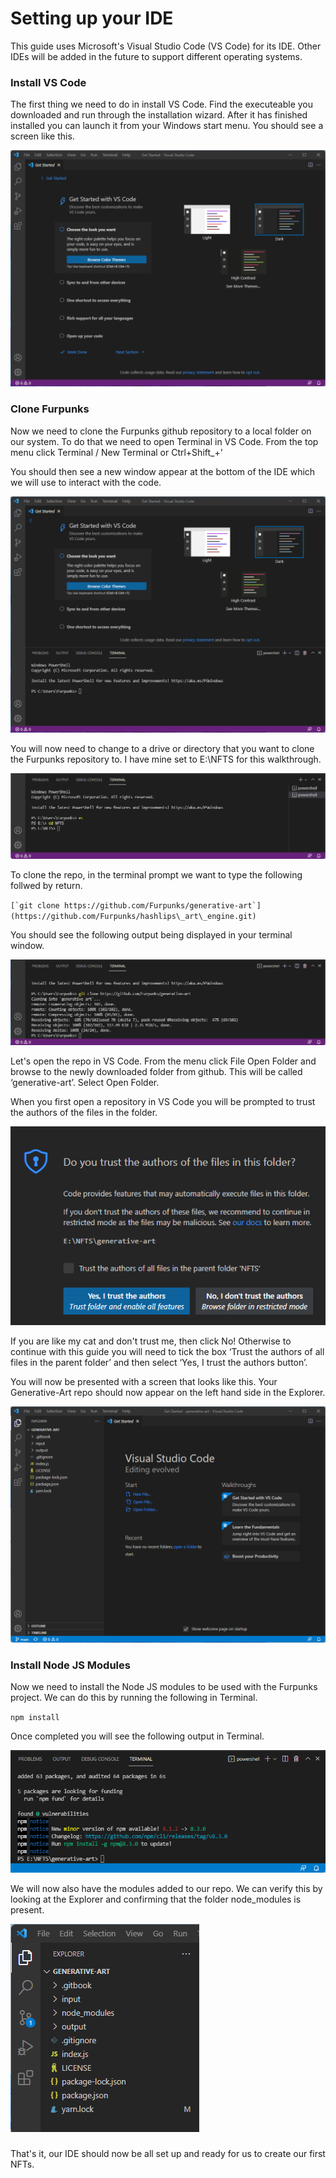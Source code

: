 # Setting up your IDE

This guide uses Microsoft's Visual Studio Code (VS Code) for its IDE. Other IDEs will be added in the future to support different operating systems.



### Install VS Code

The first thing we need to do in install VS Code. Find the executeable you downloaded and run through the installation wizard. After it has finished installed you can launch it from your Windows start menu. You should see a screen like this.

![](<.gitbook/assets/VS Code First Run.png>)

### Clone Furpunks

Now we need to clone the Furpunks github repository to a local folder on our system. To do that we need to open Terminal in VS Code. From the top menu click Terminal / New Terminal or Ctrl+Shift\_+'&#x20;

You should then see a new window appear at the bottom of the IDE which we will use to interact with the code.&#x20;

![](<.gitbook/assets/Screenshot 2022-01-12 170054.png>)

You will now need to change to a drive or directory that you want to clone the Furpunks repository to. I have mine set to E:\NFTS for this walkthrough.

![](<.gitbook/assets/Screenshot 2022-01-12 171056.png>)

To clone the repo, in the terminal prompt we want to type the following follwed by return.

``[`git clone https://github.com/Furpunks/generative-art`](https://github.com/Furpunks/hashlips\_art\_engine.git)``

You should see the following output being displayed in your terminal window.

![](<.gitbook/assets/Screenshot 2022-01-12 170454 (2).png>)

Let's open the repo in VS Code. From the menu click File Open Folder and browse to the newly downloaded folder from github. This will be called ‘generative-art’. Select Open Folder.

&#x20;When you first open a repository in VS Code you will be prompted to trust the authors of the files in the folder.

![](<.gitbook/assets/Screenshot 2022-01-12 171905.png>)

If you are like my cat and don't trust me, then click No! Otherwise to continue with this guide you will need to tick the box ‘Trust the authors of all files in the parent folder’ and then select ‘Yes, I trust the authors button’.

You will now be presented with a screen that looks like this. Your Generative-Art repo should now appear on the left hand side in the Explorer.

![](<.gitbook/assets/Screenshot 2022-01-12 172045.png>)

### Install Node JS Modules

&#x20;Now we need to install the Node JS modules to be used with the Furpunks project. We can do this by running the following in Terminal.

`npm install`

&#x20;Once completed you will see the following output in Terminal.

![](<.gitbook/assets/Screenshot 2022-01-12 173757.png>)

We will now also have the modules added to our repo. We can verify this by looking at the Explorer and confirming that the folder node\_modules is present.

![](<.gitbook/assets/Screenshot 2022-01-12 173917 (1).png>)

###

&#x20;

That's it, our IDE should now be all set up and ready for us to create our first NFTs.
